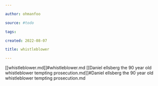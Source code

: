 ```yaml
---

author: ohmanfoo

source: #todo

tags: 

created: 2022-08-07

title: whistleblower

---
```

[[whistleblower.md]]#whistleblower.md
[[Daniel ellsberg the 90 year old whistleblower tempting prosecution.md]]#Daniel ellsberg the 90 year old whistleblower tempting prosecution.md